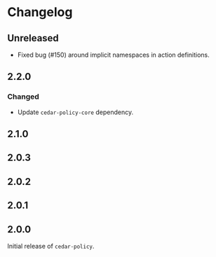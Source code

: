 # Changelog

## Unreleased

- Fixed bug (#150) around implicit namespaces in action definitions.

## 2.2.0

### Changed
- Update `cedar-policy-core` dependency.

## 2.1.0

## 2.0.3

## 2.0.2

## 2.0.1

## 2.0.0

Initial release of `cedar-policy`.

